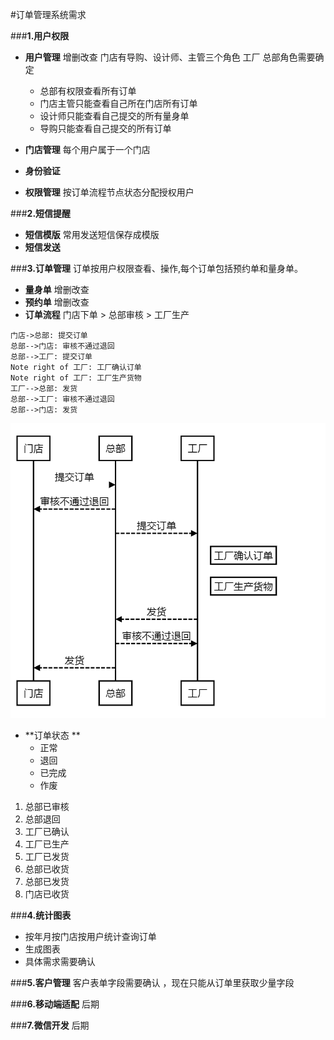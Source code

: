 #订单管理系统需求

###**1.用户权限**
- **用户管理**
	 增删改查
	 门店有导购、设计师、主管三个角色
	 工厂
	总部角色需要确定
	
	- 总部有权限查看所有订单
	- 门店主管只能查看自己所在门店所有订单
	- 设计师只能查看自己提交的所有量身单
	- 导购只能查看自己提交的所有订单
	
- **门店管理** 
	每个用户属于一个门店
- **身份验证**

- **权限管理**
	 按订单流程节点状态分配授权用户

###**2.短信提醒**
- **短信模版**
	常用发送短信保存成模版
- **短信发送**

###**3.订单管理**
订单按用户权限查看、操作,每个订单包括预约单和量身单。

   - **量身单**
	    增删改查 
   - **预约单**
		增删改查
   - **订单流程**
     门店下单 > 总部审核 > 工厂生产
     
```sequence
门店->总部: 提交订单
总部-->门店: 审核不通过退回
总部-->工厂: 提交订单
Note right of 工厂: 工厂确认订单
Note right of 工厂: 工厂生产货物
工厂-->总部: 发货
总部-->工厂: 审核不通过退回
总部-->门店: 发货
```
![order](images/order.png)

- **订单状态 **
	- 正常 
	- 退回 
	- 已完成 
	- 作废 
	
1. 总部已审核
2. 总部退回
3. 工厂已确认
4.  工厂已生产
5. 工厂已发货
6. 总部已收货
7. 总部已发货
8. 门店已收货

###**4.统计图表**
- 按年月按门店按用户统计查询订单
- 生成图表
- 具体需求需要确认

###**5.客户管理**
客户表单字段需要确认 ，现在只能从订单里获取少量字段

###**6.移动端适配**
 后期

###**7.微信开发**
 后期

